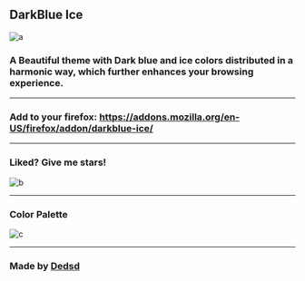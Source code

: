 ## DarkBlue Ice
![a](https://addons.cdn.mozilla.net/user-media/version-previews/full/3855/3855353.svg?modified=1625847113)
### A Beautiful theme with Dark blue and ice colors distributed in a harmonic way, which further enhances your browsing experience.

---

### Add to your firefox: https://addons.mozilla.org/en-US/firefox/addon/darkblue-ice/

---

### Liked? Give me stars! 

![b](https://cdn.discordapp.com/attachments/774302890142597160/863103066978517002/unknown.png)

---

### Color Palette 

![c](https://cdn.discordapp.com/attachments/774302890142597160/863092467355746304/unknown.png)

---

### Made by [Dedsd](https://github.com/Dedsd/)